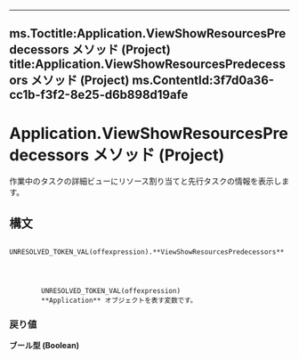 

---
ms.Toctitle:Application.ViewShowResourcesPredecessors メソッド (Project)
title:Application.ViewShowResourcesPredecessors メソッド (Project)
ms.ContentId:3f7d0a36-cc1b-f3f2-8e25-d6b898d19afe
---
# Application.ViewShowResourcesPredecessors メソッド (Project)




作業中のタスクの詳細ビューにリソース割り当てと先行タスクの情報を表示します。

## 構文

            UNRESOLVED_TOKEN_VAL(offexpression).**ViewShowResourcesPredecessors**




            UNRESOLVED_TOKEN_VAL(offexpression)
            **Application** オブジェクトを表す変数です。

### 戻り値
**ブール型 (Boolean)**






